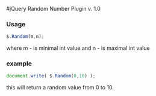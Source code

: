 #﻿jQuery Random Number Plugin v. 1.0

### Usage

```js
$.Random(m,n);
```

where m - is minimal int value and n - is maximal int value

### example

```js
document.write( $.Random(0,10) );
```

this will return a random value from 0 to 10.
